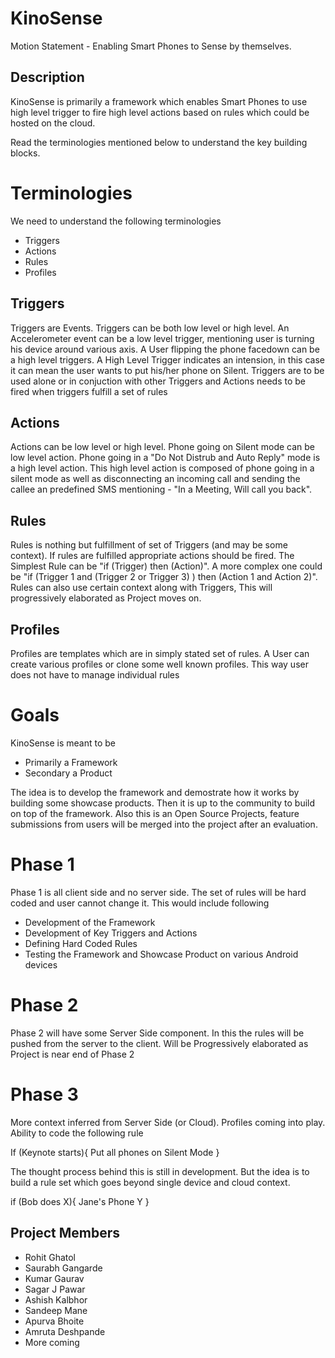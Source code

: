 KinoSense
=========

Motion Statement - Enabling Smart Phones to Sense by themselves.

Description
------
KinoSense is primarily a framework which enables Smart Phones to use high level trigger to fire high level actions based on rules which could be hosted on the cloud.

Read the terminologies mentioned below to understand the key building blocks.

Terminologies
===========

We need to understand the following terminologies

* Triggers
* Actions
* Rules
* Profiles

Triggers
----
Triggers are Events. Triggers can be both low level or high level. An Accelerometer event can be a low level trigger, mentioning user is turning his device around various axis. A User flipping the phone facedown can be a high level triggers. A High Level Trigger indicates an intension, in this case it can mean the user wants to put his/her phone on Silent. Triggers are to be used alone or in conjuction with other Triggers and Actions needs to be fired when triggers fulfill a set of rules

Actions
----
Actions can be low level or high level. Phone going on Silent mode can be low level action. Phone going in a "Do Not Distrub and Auto Reply" mode is a high level action. This high level action is composed of phone going in a silent mode as well as disconnecting an incoming call and sending the callee an predefined SMS mentioning - "In a Meeting, Will call you back".

Rules
----
Rules is nothing but fulfillment of set of Triggers (and may be some context). If rules are fulfilled appropriate actions should be fired. The Simplest Rule can be "if (Trigger) then (Action)". A more complex one could be "if (Trigger 1 and (Trigger 2  or Trigger 3) ) then (Action 1 and Action 2)".
Rules can also use certain context along with Triggers, This will progressively elaborated as Project moves on.

Profiles
----
Profiles are templates which are in simply stated set of rules. A User can create various profiles or clone some well known profiles. This way user does not have to manage individual rules

Goals
=====

KinoSense is meant to be 
* Primarily a Framework
* Secondary a Product

The idea is to develop the framework and demostrate how it works by building some showcase products. Then it is up to the community to build on top of the framework. Also this is an Open Source Projects, feature submissions from users will be merged into the project after an evaluation.

Phase 1
=====
Phase 1 is all client side and no server side. The set of rules will be hard coded and user cannot change it. This would include following 
* Development of the Framework
* Development of Key Triggers and Actions
* Defining Hard Coded Rules
* Testing the Framework and Showcase Product on various Android devices

Phase 2
======
Phase 2 will have some Server Side component. In this the rules will be pushed from the server to the client.
Will be Progressively elaborated as Project is near end of Phase 2

Phase 3
=====
More context inferred from Server Side (or Cloud). Profiles coming into play. Ability to code the following rule

If (Keynote starts){
   Put all phones on Silent Mode
}

The thought process behind this is still in development. But the idea is to build a rule set which goes beyond single device and cloud context.

if (Bob does X){
   Jane's Phone Y
}



Project Members
----
* Rohit Ghatol
* Saurabh Gangarde
* Kumar Gaurav
* Sagar J Pawar
* Ashish Kalbhor
* Sandeep Mane
* Apurva Bhoite
* Amruta Deshpande
* More coming
